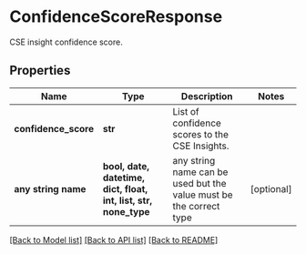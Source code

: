 # ConfidenceScoreResponse

CSE insight confidence score.

## Properties
Name | Type | Description | Notes
------------ | ------------- | ------------- | -------------
**confidence_score** | **str** | List of confidence scores to the CSE Insights. | 
**any string name** | **bool, date, datetime, dict, float, int, list, str, none_type** | any string name can be used but the value must be the correct type | [optional]

[[Back to Model list]](../README.md#documentation-for-models) [[Back to API list]](../README.md#documentation-for-api-endpoints) [[Back to README]](../README.md)


